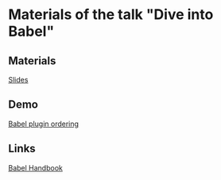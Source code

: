 # Materials of the talk "Dive into Babel"

## Materials

[Slides](http://ilyalesik.github.io/dive-into-babel/)

## Demo

[Babel plugin ordering](plugin-ordering/)

## Links

[Babel Handbook](https://github.com/jamiebuilds/babel-handbook)